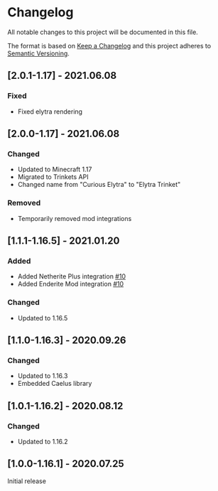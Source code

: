 # Changelog
All notable changes to this project will be documented in this file.

The format is based on [Keep a Changelog](http://keepachangelog.com/en/1.0.0/) and this project adheres to [Semantic Versioning](http://semver.org/spec/v2.0.0.html).

## [2.0.1-1.17] - 2021.06.08
### Fixed
- Fixed elytra rendering

## [2.0.0-1.17] - 2021.06.08
### Changed
- Updated to Minecraft 1.17
- Migrated to Trinkets API
- Changed name from "Curious Elytra" to "Elytra Trinket"
### Removed
- Temporarily removed mod integrations

## [1.1.1-1.16.5] - 2021.01.20
### Added
- Added Netherite Plus integration [#10](https://github.com/TheIllusiveC4/CuriousElytra/issues/10)
- Added Enderite Mod integration [#10](https://github.com/TheIllusiveC4/CuriousElytra/issues/10)
### Changed
- Updated to 1.16.5

## [1.1.0-1.16.3] - 2020.09.26
### Changed
- Updated to 1.16.3
- Embedded Caelus library

## [1.0.1-1.16.2] - 2020.08.12
### Changed
- Updated to 1.16.2

## [1.0.0-1.16.1] - 2020.07.25
Initial release